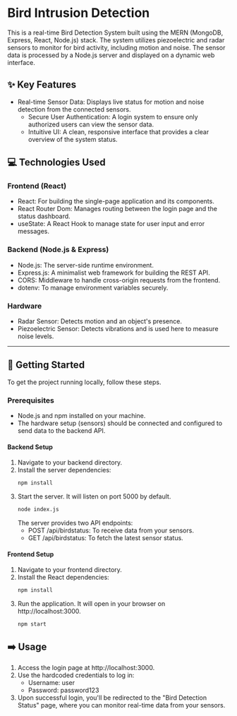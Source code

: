 # Bird Intrusion Detection
This is a real-time Bird Detection System built using the MERN (MongoDB, Express, React, Node.js) stack. The system utilizes piezoelectric and radar sensors to monitor for bird activity, including motion and noise. The sensor data is processed by a Node.js server and displayed on a dynamic web interface.

## ✨ Key Features
- Real-time Sensor Data: Displays live status for motion and noise detection from the connected sensors.
  - Secure User Authentication: A login system to ensure only authorized users can view the sensor data.
  - Intuitive UI: A clean, responsive interface that provides a clear overview of the system status.

## 💻 Technologies Used
### Frontend (React)
- React: For building the single-page application and its components.
- React Router Dom: Manages routing between the login page and the status dashboard.
- useState: A React Hook to manage state for user input and error messages.

### Backend (Node.js & Express)
- Node.js: The server-side runtime environment.
- Express.js: A minimalist web framework for building the REST API.
- CORS: Middleware to handle cross-origin requests from the frontend.
- dotenv: To manage environment variables securely.

### Hardware
- Radar Sensor: Detects motion and an object's presence.
- Piezoelectric Sensor: Detects vibrations and is used here to measure noise levels.

---
## 🚀 Getting Started
To get the project running locally, follow these steps.

### Prerequisites
- Node.js and npm installed on your machine.
- The hardware setup (sensors) should be connected and configured to send data to the backend API.
#### Backend Setup
1. Navigate to your backend directory.
2. Install the server dependencies:
   ```bash
   npm install
   ```
3. Start the server. It will listen on port 5000 by default.
   ```bash
   node index.js
   ```
   The server provides two API endpoints:
   - POST /api/birdstatus: To receive data from your sensors.
   - GET /api/birdstatus: To fetch the latest sensor status.
#### Frontend Setup
1. Navigate to your frontend directory.
2. Install the React dependencies:
   ```bash
   npm install
   ```
3. Run the application. It will open in your browser on http://localhost:3000.
   ```bash
   npm start
   ```
## ➡️ Usage
1. Access the login page at http://localhost:3000.
2. Use the hardcoded credentials to log in:
   - Username: user
   - Password: password123
3. Upon successful login, you'll be redirected to the "Bird Detection Status" page, where you can monitor real-time data from your sensors.


